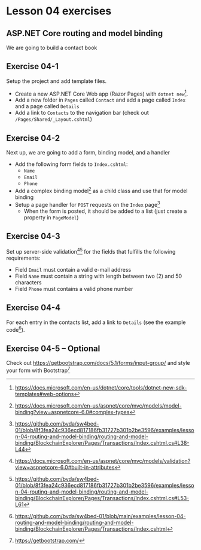 # Lesson 04 exercises
## ASP.NET Core routing and model binding
We are going to build a contact book

## Exercise 04-1
Setup the project and add template files.

- Create a new ASP.NET Core Web app (Razor Pages) with `dotnet new`[^1].
- Add a new folder in `Pages` called `Contact` and add a page called `Index` and a page called `Details`
- Add a link to `Contacts` to the navigation bar (check out `/Pages/Shared/_Layout.cshtml`)

## Exercise 04-2
Next up, we are going to add a form, binding model, and a handler

- Add the following form fields to `Index.cshtml`:
  - `Name`
  - `Email`
  - `Phone`
- Add a complex binding model[^3] as a child class and use that for model binding
- Setup a page handler for `POST` requests on the `Index` page[^6]
  - When the form is posted, it should be added to a list (just create a property in `PageModel`)

## Exercise 04-3
Set up server-side validation[^2][^7] for the fields that fulfills the following requirements:
- Field `Email` must contain a valid e-mail address
- Field `Name` must contain a string with length between two (2) and 50 characters
- Field `Phone` must contains a valid phone number

## Exercise 04-4
For each entry in the contacts list, add a link to `Details` (see the example code[^5]).

## Exercise 04-5 – Optional
Check out https://getbootstrap.com/docs/5.1/forms/input-group/ and style your form with Bootstrap[^4]


[^1]: https://docs.microsoft.com/en-us/dotnet/core/tools/dotnet-new-sdk-templates#web-options
[^2]: https://docs.microsoft.com/en-us/aspnet/core/mvc/models/validation?view=aspnetcore-6.0#built-in-attributes
[^3]: https://docs.microsoft.com/en-us/aspnet/core/mvc/models/model-binding?view=aspnetcore-6.0#complex-types
[^4]: https://getbootstrap.com/
[^5]: https://github.com/bvda/sw4bed-01/blob/main/examples/lesson-04-routing-and-model-binding/routing-and-model-binding/BlockchainExplorer/Pages/Transactions/Index.cshtml
[^6]: https://github.com/bvda/sw4bed-01/blob/8f3fea24c936ecd817186fb31727b301b2be3596/examples/lesson-04-routing-and-model-binding/routing-and-model-binding/BlockchainExplorer/Pages/Transactions/Index.cshtml.cs#L38-L44
[^7]: https://github.com/bvda/sw4bed-01/blob/8f3fea24c936ecd817186fb31727b301b2be3596/examples/lesson-04-routing-and-model-binding/routing-and-model-binding/BlockchainExplorer/Pages/Transactions/Index.cshtml.cs#L53-L61